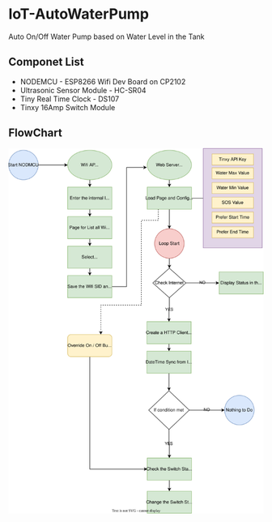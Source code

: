 # IoT-AutoWaterPump
Auto On/Off Water Pump based on Water Level in the Tank

## Componet List
* NODEMCU - ESP8266 Wifi Dev Board on CP2102
* Ultrasonic Sensor Module - HC-SR04
* Tiny Real Time Clock - DS107
* Tinxy 16Amp Switch Module 

## FlowChart
![This is an image](https://github.com/dijin123/IoT-AutoWaterPump/blob/main/Flow%20Diagram.drawio.svg)


